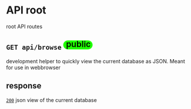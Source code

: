 # API root
root API routes
## `GET api/browse` ![img_public](https://github.com/Coenicorn/DeGroeneWeide/blob/main/backend/docgen/public.png?raw=true)
development helper to quickly view the current database as JSON. Meant for use in webbrowser
## response
[`200`](https://developer.mozilla.org/en-US/docs/Web/HTTP/Status) json view of the current database<br>
